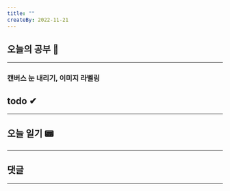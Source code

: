 ```yaml
---
title: ""
createBy: 2022-11-21
---
```

## 오늘의 공부 🎉
---
### 캔버스 눈 내리기, 이미지 라벨링

## todo ✔
---
### 

## 오늘 일기 📟
---
#### 

## 댓글
---

<Comment />